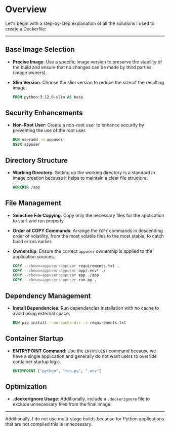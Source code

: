 # Overview

Let's begin with a step-by-step explanation of all the solutions I used to create a Dockerfile:

---

## Base Image Selection

- **Precise Image**: Use a specific image version to preserve the stability of the build and ensure that no changes can
  be made by third parties (image owners).
- **Slim Version**: Choose the slim version to reduce the size of the resulting image.

  ```dockerfile
  FROM python:3.12.0-slim AS base
  ```

## Security Enhancements

- **Non-Root User**: Create a non-root user to enhance security by preventing the use of the root user.

  ```dockerfile
  RUN useradd -m appuser
  USER appuser
  ```

## Directory Structure

- **Working Directory**: Setting up the working directory is a standard in image creation because it helps to maintain a
  clear file structure.

  ```dockerfile
  WORKDIR /app
  ```

## File Management

- **Selective File Copying**: Copy only the necessary files for the application to start and run properly.
- **Order of COPY Commands**: Arrange the `COPY` commands in descending order of volatility, from the most volatile
  files to the most stable, to catch build errors earlier.
- **Ownership**: Ensure the correct `appuser` ownership is applied to the application sources.

  ```dockerfile
  COPY --chown=appuser:appuser requirements.txt .
  COPY --chown=appuser:appuser app/.env* ./
  COPY --chown=appuser:appuser app ./app
  COPY --chown=appuser:appuser run.py .
  ```

## Dependency Management

- **Install Dependencies**: Run dependencies installation with no cache to avoid using external space.

  ```dockerfile
  RUN pip install --no-cache-dir -r requirements.txt
  ```

## Container Startup

- **ENTRYPOINT Command**: Use the `ENTRYPOINT` command because we have a single application and generally do not want
  users to override container startup logic.

  ```dockerfile
  ENTRYPOINT ["python", "run.py", ".env"]
  ```

## Optimization

- **.dockerignore Usage**: Additionally, include a `.dockerignore` file to exclude unnecessary files from the final
  image.

---

Additionally, I do not use multi-stage builds because for Python applications that are not compiled
this is unnecessary.
